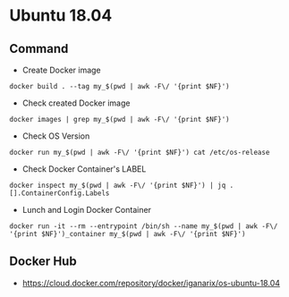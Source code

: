 # Ubuntu 18.04


## Command

+ Create Docker image

```
docker build . --tag my_$(pwd | awk -F\/ '{print $NF}')
```

+ Check created Docker image

```
docker images | grep my_$(pwd | awk -F\/ '{print $NF}')
```

+ Check OS Version

```
docker run my_$(pwd | awk -F\/ '{print $NF}') cat /etc/os-release
```

+ Check Docker Container's LABEL

```
docker inspect my_$(pwd | awk -F\/ '{print $NF}') | jq .[].ContainerConfig.Labels
```

+ Lunch and Login Docker Container

```
docker run -it --rm --entrypoint /bin/sh --name my_$(pwd | awk -F\/ '{print $NF}')_container my_$(pwd | awk -F\/ '{print $NF}')
```

## Docker Hub

+ https://cloud.docker.com/repository/docker/iganarix/os-ubuntu-18.04
